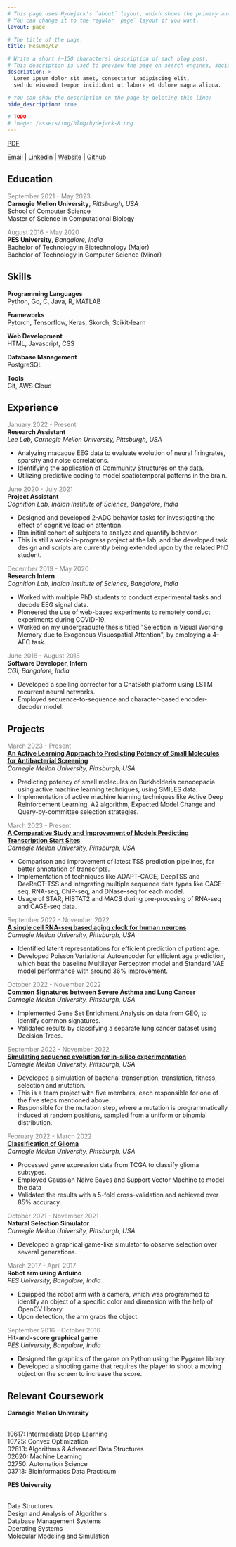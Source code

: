 ```yaml
---
# This page uses Hydejack's `about` layout, which shows the primary author's picture and about text at the top.
# You can change it to the regular `page` layout if you want.
layout: page

# The title of the page.
title: Resume/CV

# Write a short (~150 characters) description of each blog post.
# This description is used to preview the page on search engines, social media, etc.
description: >
  Lorem ipsum dolor sit amet, consectetur adipiscing elit,
  sed do eiusmod tempor incididunt ut labore et dolore magna aliqua.

# You can show the description on the page by deleting this line:
hide_description: true

# TODO
# image: /assets/img/blog/hydejack-8.png
---
```


[PDF](../assets/Resume.pdf)

[Email](mailto:mirudhula.tm@gmail.com) |
<a href="https://www.linkedin.com/in/mirudhula/" target="_blank">Linkedin</a> |
<a href="https://mirudhula-m.github.io" target="_blank">Website</a> |
<a href="https://github.com/Mirudhula-m" target="_blank">Github</a>




## **Education** 

<span style="color:gray">September 2021 - May 2023</span><br>
**Carnegie Mellon University**, *Pittsburgh, USA*
<br>School of Computer Science
<br>Master of Science in Computational Biology

<span style="color:gray">August 2016 - May 2020</span><br>
**PES University**, *Bangalore, India*
<br>Bachelor of Technology in Biotechnology (Major)
<br>Bachelor of Technology in Computer Science (Minor)


## **Skills**

**Programming Languages**
<br>Python, Go, C, Java, R, MATLAB

**Frameworks**
<br>Pytorch, Tensorflow, Keras, Skorch, Scikit-learn

**Web Development**
<br>HTML, Javascript, CSS

**Database Management**
<br>PostgreSQL

**Tools**
<br>Git, AWS Cloud



## **Experience**

<span style="color:gray">January 2022 - Present</span><br>
**Research Assistant**<br>
*Lee Lab, Carnegie Mellon University, Pittsburgh, USA*

* Analyzing macaque EEG data to evaluate evolution of neural firingrates, sparsity and noise correlations.
* Identifying the application of Community Structures on the data.
* Utilizing predictive coding to model spatiotemporal patterns in the brain.


<span style="color:gray">June 2020 - July 2021</span><br>
**Project Assistant**<br>
*Cognition Lab, Indian Institute of Science, Bangalore, India*

* Designed and developed 2-ADC behavior tasks for investigating the effect of cognitive load on attention.
* Ran initial cohort of subjects to analyze and quantify behavior.
* This is still a work-in-progress project at the lab, and the developed task design and scripts are currently being extended upon by the related PhD student.


<span style="color:gray">December 2019 - May 2020</span><br>
**Research Intern**<br>
*Cognition Lab, Indian Institute of Science, Bangalore, India*

* Worked with multiple PhD students to conduct experimental tasks and decode EEG signal data.
* Pioneered the use of web-based experiments to remotely conduct experiments during COVID-19.
* Worked on my undergraduate thesis titled "Selection in Visual Working Memory due to Exogenous Visuospatial Attention", by employing a 4-AFC task.


<span style="color:gray">June 2018 - August 2018</span><br>
**Software Developer, Intern**<br>
*CGI, Bangalore, India*

* Developed a spelling corrector for a ChatBoth platform using LSTM recurrent neural networks.
* Employed sequence-to-sequence and character-based encoder-decoder model.


## **Projects**

<span style="color:gray">March 2023 - Present</span><br>**[An Active Learning Approach to Predicting Potency of Small Molecules for Antibacterial Screening](../assets/project_reports/automation_proposal.pdf)**<br>
*Carnegie Mellon University, Pittsburgh, USA*

* Predicting potency of small molecules on Burkholderia cenocepacia using active machine learning techniques, using SMILES data.
* Implementation of active machine learning techniques like Active Deep Reinforcement Learning, A2 algorithm, Expected Model Change and Query-by-committee selection strategies.


<span style="color:gray">March 2023 - Present</span><br>**[A Comparative Study and Improvement of Models Predicting Transcription Start Sites](../assets/project_reports/bioinfo_proposal.pdf)**<br>
*Carnegie Mellon University, Pittsburgh, USA*

* Comparison and improvement of latest TSS prediction pipelines, for better annotation of transcripts.
* Implementation of techniques like ADAPT-CAGE, DeepTSS and DeeReCT-TSS and integrating multiple sequence data types like CAGE-seq, RNA-seq, ChIP-seq, and DNase-seq for each model.
* Usage of STAR, HISTAT2 and MACS during pre-procesing of RNA-seq and CAGE-seq data.


<span style="color:gray">September 2022 - November 2022</span><br>
**[A single cell RNA-seq based aging clock for human neurons](../assets/project_reports/predict_age_report.pdf)**<br>
*Carnegie Mellon University, Pittsburgh, USA*

* Identified latent representations for efficient prediction of patient age.
* Developed Poisson Variational Autoencoder for efficient age prediction, which beat the baseline Multilayer Perceptron model and Standard VAE model performance with around 36% improvement.


<span style="color:gray">October 2022 - November 2022</span><br>
**[Common Signatures between Severe Asthma and Lung Cancer](../assets/project_reports/signatures_report.pdf)**<br>
*Carnegie Mellon University, Pittsburgh, USA*

* Implemented Gene Set Enrichment Analysis on data from GEO, to identify common signatures.
* Validated results by classifying a separate lung cancer dataset using Decision Trees.

<span style="color:gray">September 2022 - November 2022</span><br>
**[Simulating sequence evolution for in-silico experimentation](../assets/project_reports/simulations_report.pdf)**<br>
*Carnegie Mellon University, Pittsburgh, USA*

* Developed a simulation of bacterial transcription, translation, fitness, selection and mutation.
* This is a team project with five members, each responsible for one of the five steps mentioned above.
* Responsible for the mutation step, where a mutation is programmatically induced at random positions, sampled from a uniform or binomial distribution.


<span style="color:gray">February 2022 - March 2022</span><br>
**[Classification of Glioma](../assets/project_reports/glioma.pdf)**<br>
*Carnegie Mellon University, Pittsburgh, USA*

* Processed gene expression data from TCGA to classify glioma subtypes.
* Employed Gaussian Naive Bayes and Support Vector Machine to model the data
* Validated the results with a 5-fold cross-validation and achieved over 85% accuracy.


<span style="color:gray">October 2021 - November 2021</span><br>
**Natural Selection Simulator**<br>
*Carnegie Mellon University, Pittsburgh, USA*

* Developed a graphical game-like simulator to observe selection over several generations.

<span style="color:gray">March 2017 - April 2017</span><br>
**Robot arm using Arduino**<br>
*PES University, Bangalore, India*

* Equipped the robot arm with a camera, which was programmed to identify an object of a specific color and dimension with the help of OpenCV library. 
* Upon detection, the arm grabs the object.


<span style="color:gray">September 2016 - October 2016</span><br>
**Hit-and-score graphical game**<br>
*PES University, Bangalore, India*

* Designed the graphics of the game on Python using the Pygame library.
* Developed a shooting game that requires the player to shoot a moving object on the screen to increase the score.


## **Relevant Coursework**

**Carnegie Mellon University**

<br> 10617: Intermediate Deep Learning <br> 10725: Convex Optimization <br>  02613: Algorithms & Advanced Data Structures <br>  02620: Machine Learning <br>  02750: Automation Science <br>  03713: Bioinformatics Data Practicum

**PES University**

<br> Data Structures <br>  Design and Analysis of Algorithms <br>  Database Management Systems <br>  Operating Systems <br>  Molecular Modeling and Simulation




















